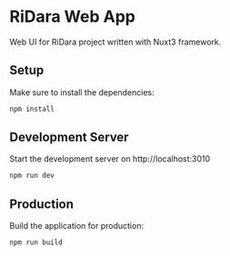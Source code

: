 # RiDara Web App

Web UI for RiDara project written with Nuxt3 framework.

## Setup

Make sure to install the dependencies:

```bash
npm install
```

## Development Server

Start the development server on http://localhost:3010

```bash
npm run dev
```

## Production

Build the application for production:

```bash
npm run build
```

